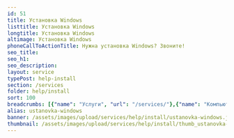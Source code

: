 ```yaml
---
id: 51
title: Установка Windows
listtitle: Установка Windows
longtitle: Установка Windows
altimage: Установка Windows
phoneCallToActionTitle: Нужна установка Windows? Звоните!
seo_title: 
seo_h1: 
seo_description: 
layout: service
typePost: help-install
section: /services
folder: help/install
sort: 100
breadcrumbs: [{"name": "Услуги", "url": "/services/"},{"name": "Компьютерная помощь", "url": "/services/help/"},{"name": "Установка ПО", "url": "/services/help/install/"}]
alias: ustanovka-windows
banner: /assets/images/upload/services/help/install/ustanovka-windows.jpg
thumbnail: /assets/images/upload/services/help/install/thumb_ustanovka-windows.jpg
---
```

